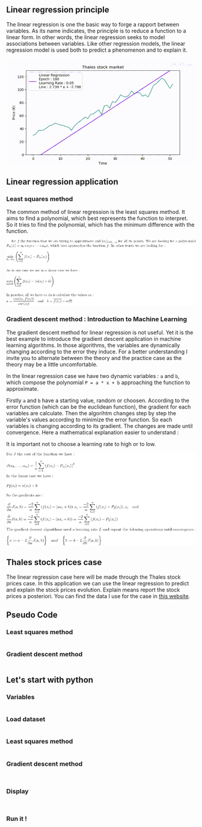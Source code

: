 ## Linear regression principle

The linear regression is one the basic way to forge a rapport between variables. As its name indicates, the principle is to reduce a function to a linear form. In other words, the linear regression seeks to model associations between variables. Like other regression models, the linear regression model is used both to predict a phenomenon and to explain it.

![linear regression by gradient descent](linear_regression_gradient.gif)

## Linear regression application

### Least squares method 

The common method of linear regression is the least squares method. It aims to find a polynomial, which best represents the function to interpret. So it tries to find the polynomial, which has the minimum difference with the function.


![maths](least_squares.gif)

### Gradient descent method : Introduction to Machine Learning


The gradient descent method for linear regression is not useful. Yet it is the best example to introduce the gradient descent application in machine learning algorithms. In those algorithms, the variables are dynamically changing according to the error they induce. For a better understanding I invite you to alternate between the theory and the practice case as the theory may be a little uncomfortable. 

In the linear regression case we have two dynamic variables : `a` and `b`, which compose the polynomial `P = a * x + b` approaching the function to approximate.

Firstly `a` and `b` have a starting value, random or choosen. According to the error function (which can be the euclidean function), the gradient for each variables are calculate.
Then the algorihtm changes step by step the variable's values according to minimize the error function. So each variables is changing according to its gradient. The changes are made until convergence. Here a mathematical explanation easier to understand :



It is important not to choose a learning rate to high or to low. 


![maths](gradient_descent.gif)

## Thales stock prices case

The linear regression case here will be made through the Thales stock prices case. In this application we can use the linear regression to predict and explain the stock prices evolution. Explain means report the stock prices a posteriori.
You can find the data I use for the case in [this website](https://www.abcbourse.com/download/download.aspx?s=HOp).

## Pseudo Code

### Least squares method

```
```

### Gradient descent method

```
```

## Let's start with python

### Variables 

```python
```

### Load dataset


```python
```

### Least squares method

```python
```


### Gradient descent method

```python
```

```python
```



### Display


```python
```

```python
```
### Run it ! 


```python
```
